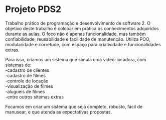 # Projeto PDS2

Trabalho prático de programação e desenvolvimento de software 2. 
O objetivo deste trabalho é colcoar em prática os conhecimentos adquiridos durante as aulas, 
O foco não é apenas funcionalidade, mas também confiabilidade, reusabilidade e facilidade de manutenção. Utiliza POO, modularidade e corretude, com espaço para criatividade e funcionalidades extras.

Para isso, criamos um sistema que simula uma vídeo-locadora, com sistemas de: <br>
-cadastro de clientes<br>
-cadastro de filmes<br>
-controle de locação<br>
-visualização de filmes <br>
-alugueis de filmes<br>
-entre outros sitemas extras<br>


Focamos em criar um sistema que seja completo, robusto, fácil de manusear, e que atenda as expectativas propostas. 
